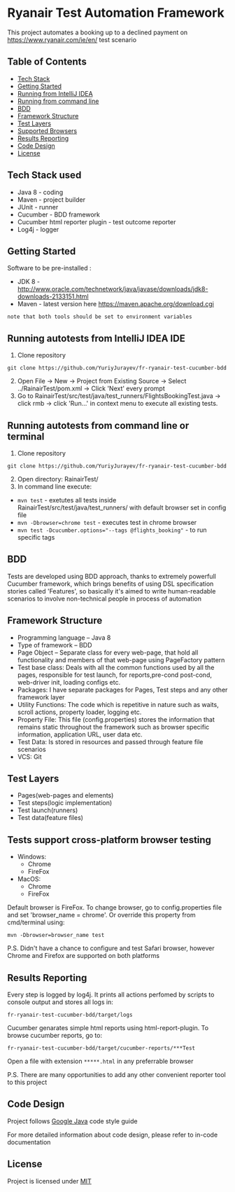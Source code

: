 # Ryanair Test Automation Framework
This project automates a booking up to a declined payment on https://www.ryanair.com/ie/en/ test scenario

## Table of Contents
* [Tech Stack](https://github.com/YuriyJurayev/fr_ryanair_test_cucumber_bdd#tech-stack-used)
* [Getting Started](https://github.com/YuriyJurayev/fr_ryanair_test_cucumber_bdd#getting-started)
* [Running from IntelliJ IDEA](https://github.com/YuriyJurayev/fr_ryanair_test_cucumber_bdd#running-autotests-from-IntelliJ-IDEA-IDE)
* [Running from command line](https://github.com/YuriyJurayev/fr_ryanair_test_cucumber_bdd#running-autotests-from-command-line-or-terminal)
* [BDD](https://github.com/YuriyJurayev/fr_ryanair_test_cucumber_bdd#bdd)
* [Framework Structure](https://github.com/YuriyJurayev/fr_ryanair_test_cucumber_bdd#framework-structure)
* [Test Layers](https://github.com/YuriyJurayev/fr_ryanair_test_cucumber_bdd#test-layers)
* [Supported Browsers](https://github.com/YuriyJurayev/fr_ryanair_test_cucumber_bdd#tests-support-cross-platform-browser-testing)
* [Results Reporting](https://github.com/YuriyJurayev/fr_ryanair_test_cucumber_bdd#results-reporting)
* [Code Design](https://github.com/YuriyJurayev/fr_ryanair_test_cucumber_bdd#code-design)
* [License](https://github.com/YuriyJurayev/fr_ryanair_test_cucumber_bdd#license)

## Tech Stack used
* Java 8 - coding
* Maven - project builder
* JUnit - runner
* Cucumber - BDD framework
* Cucumber html reporter plugin - test outcome reporter
* Log4j - logger
  
## Getting Started  
Software to be pre-installed : 
* JDK 8 - http://www.oracle.com/technetwork/java/javase/downloads/jdk8-downloads-2133151.html
* Maven - latest version here https://maven.apache.org/download.cgi
```
note that both tools should be set to environment variables      
```
## Running autotests from IntelliJ IDEA IDE
1. Clone repository
```
git clone https://github.com/YuriyJurayev/fr-ryanair-test-cucumber-bdd
```
2. Open File -> New -> Project from Existing Source -> Select ../RainairTest/pom.xml -> Click 'Next' every prompt
3. Go to RainairTest/src/test/java/test_runners/FlightsBookingTest.java -> click rmb -> click 'Run...' in context menu to execute all existing tests.

## Running autotests from command line or terminal
1. Clone repository
```
git clone https://github.com/YuriyJurayev/fr-ryanair-test-cucumber-bdd
```
2. Open directory: RainairTest/ 
3. In command line execute:
* ```mvn test``` - exetutes all tests inside RainairTest/src/test/java/test_runners/ with default browser set in config file
* ```mvn -Dbrowser=chrome test``` - executes test in chrome browser
* ```mvn test -Dcucumber.options="--tags @flights_booking"``` - to run specific tags

## BDD
Tests are developed using BDD approach, thanks to extremely powerfull Cucumber framework, which brings benefits of using DSL specification stories called 'Features', so basically it's aimed to write human-readable scenarios to involve non-technical people in process of automation

## Framework Structure
* Programming language – Java 8
* Type of framework – BDD
* Page Object – Separate class for every web-page, that hold all functionality and members of that web-page using PageFactory pattern
* Test base class: Deals with all the common functions used by all the pages, responsible for test launch, for reports,pre-cond post-cond, web-driver init, loading configs etc. 
* Packages: I have separate packages for Pages, Test steps and any other framework layer
* Utility Functions: The code which is repetitive in nature such as waits, scroll actions, property loader, logging etc.
* Property File: This file (config.properties) stores the information that remains static throughout the framework such as browser specific information, application URL, user data etc.
* Test Data: Is stored in resources and passed through feature file scenarios
* VCS: Git

## Test Layers
* Pages(web-pages and elements)
* Test steps(logic implementation)
* Test launch(runners)
* Test data(feature files)

## Tests support cross-platform browser testing
 * Windows: 
      * Chrome
      * FireFox
 * MacOS:
      * Chrome
      * FireFox

Default browser is FireFox. To change browser, go to config.properties file and set 'browser_name = chrome'. Or override this property from cmd/terminal using:
```
mvn -Dbrowser=browser_name test
```
P.S. Didn't have a chance to configure and test Safari browser, however Chrome and Firefox are supported on both platforms

## Results Reporting
Every step is logged by log4j. It prints all actions perfomed by scripts to console output and stores all logs in:
```
fr-ryanair-test-cucumber-bdd/target/logs      
```
Cucumber genarates simple html reports using html-report-plugin. To browse cucumber reports, go to:
```
fr-ryanair-test-cucumber-bdd/target/cucumber-reports/***Test      
```
Open a file with extension ```*****.html``` in any preferrable browser

P.S. There are many opportunities to add any other convenient reporter tool to this project

## Code Design
Project follows [Google Java](https://google.github.io/styleguide/javaguide.html) code style guide

For more detailed information about code design, please refer to in-code documentation

## License
Project is licensed under [MIT](https://github.com/YuriyJurayev/fr-ryanair-test-cucumber-bdd/blob/master/LICENSE.md)
